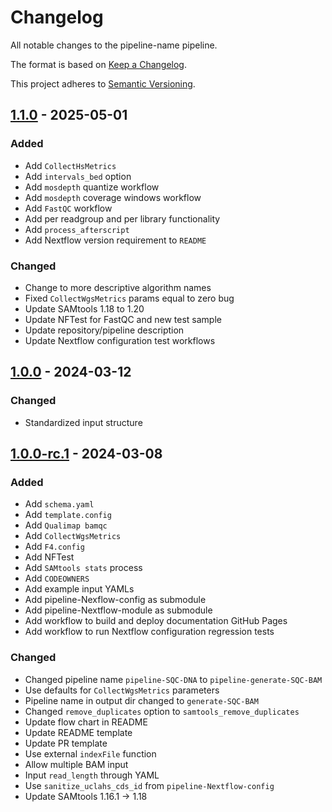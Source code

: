 # Changelog

All notable changes to the pipeline-name pipeline.

The format is based on [Keep a Changelog](https://keepachangelog.com/en/1.0.0/).

This project adheres to [Semantic Versioning](https://semver.org/spec/v2.0.0.html).

## [1.1.0] - 2025-05-01

### Added

- Add `CollectHsMetrics`
- Add `intervals_bed` option
- Add `mosdepth` quantize workflow
- Add `mosdepth` coverage windows workflow
- Add `FastQC` workflow
- Add per readgroup and per library functionality
- Add `process_afterscript`
- Add Nextflow version requirement to `README`

### Changed

- Change to more descriptive algorithm names
- Fixed `CollectWgsMetrics` params equal to zero bug
- Update SAMtools 1.18 to 1.20
- Update NFTest for FastQC and new test sample
- Update repository/pipeline description
- Update Nextflow configuration test workflows

## [1.0.0] - 2024-03-12

### Changed

- Standardized input structure

## [1.0.0-rc.1] - 2024-03-08

### Added

- Add `schema.yaml`
- Add `template.config`
- Add `Qualimap bamqc`
- Add `CollectWgsMetrics`
- Add `F4.config`
- Add NFTest
- Add `SAMtools stats` process
- Add `CODEOWNERS`
- Add example input YAMLs
- Add pipeline-Nexflow-config as submodule
- Add pipeline-Nextflow-module as submodule
- Add workflow to build and deploy documentation GitHub Pages
- Add workflow to run Nextflow configuration regression tests

### Changed

- Changed pipeline name `pipeline-SQC-DNA` to `pipeline-generate-SQC-BAM`
- Use defaults for `CollectWgsMetrics` parameters
- Pipeline name in output dir changed to `generate-SQC-BAM`
- Changed `remove_duplicates` option to `samtools_remove_duplicates`
- Update flow chart in README
- Update README template
- Update PR template
- Use external `indexFile` function
- Allow multiple BAM input
- Input `read_length` through YAML
- Use `sanitize_uclahs_cds_id` from `pipeline-Nextflow-config`
- Update SAMtools 1.16.1 -> 1.18

[1.0.0]: https://github.com/uclahs-cds/pipeline-generate-SQC-BAM/compare/v1.0.0-rc.1...v1.0.0
[1.0.0-rc.1]: https://github.com/uclahs-cds/pipeline-generate-SQC-BAM/releases/tag/v1.0.0-rc.1
[1.1.0]: https://github.com/uclahs-cds/pipeline-generate-SQC-BAM/compare/v1.0.0...v1.1.0
